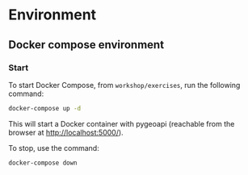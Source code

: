 # Environment

## Docker compose environment

### Start
To start Docker Compose, from `workshop/exercises`, run the following command:

```bash
docker-compose up -d
```

This will start a Docker container with pygeoapi (reachable from the browser at <http://localhost:5000/>).

To stop, use the command:

```bash
docker-compose down
```
